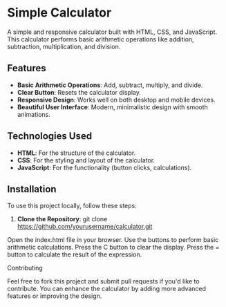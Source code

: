 # Simple Calculator

A simple and responsive calculator built with HTML, CSS, and JavaScript. This calculator performs basic arithmetic operations like addition, subtraction, multiplication, and division.

## Features
- **Basic Arithmetic Operations**: Add, subtract, multiply, and divide.
- **Clear Button**: Resets the calculator display.
- **Responsive Design**: Works well on both desktop and mobile devices.
- **Beautiful User Interface**: Modern, minimalistic design with smooth animations.

## Technologies Used
- **HTML**: For the structure of the calculator.
- **CSS**: For the styling and layout of the calculator.
- **JavaScript**: For the functionality (button clicks, calculations).

## Installation

To use this project locally, follow these steps:

1. **Clone the Repository**:
git clone https://github.com/yourusername/calculator.git

Open the index.html file in your browser.
Use the buttons to perform basic arithmetic calculations.
Press the C button to clear the display.
Press the = button to calculate the result of the expression.


Contributing

Feel free to fork this project and submit pull requests if you'd like to contribute. You can enhance the calculator by adding more advanced features or improving the design.
